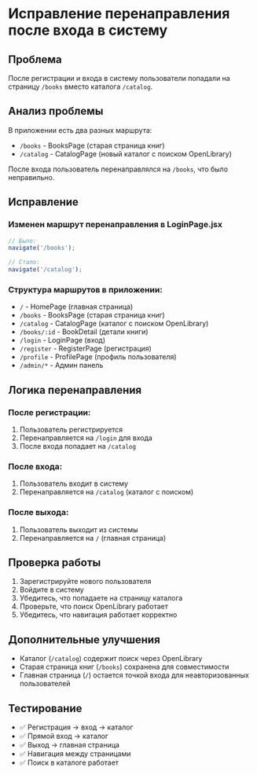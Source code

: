 # Исправление перенаправления после входа в систему

## Проблема
После регистрации и входа в систему пользователи попадали на страницу `/books` вместо каталога `/catalog`.

## Анализ проблемы
В приложении есть два разных маршрута:
- `/books` - BooksPage (старая страница книг)
- `/catalog` - CatalogPage (новый каталог с поиском OpenLibrary)

После входа пользователь перенаправлялся на `/books`, что было неправильно.

## Исправление

### Изменен маршрут перенаправления в LoginPage.jsx
```javascript
// Было:
navigate('/books');

// Стало:
navigate('/catalog');
```

### Структура маршрутов в приложении:
- `/` - HomePage (главная страница)
- `/books` - BooksPage (старая страница книг)
- `/catalog` - CatalogPage (каталог с поиском OpenLibrary)
- `/books/:id` - BookDetail (детали книги)
- `/login` - LoginPage (вход)
- `/register` - RegisterPage (регистрация)
- `/profile` - ProfilePage (профиль пользователя)
- `/admin/*` - Админ панель

## Логика перенаправления

### После регистрации:
1. Пользователь регистрируется
2. Перенаправляется на `/login` для входа
3. После входа попадает на `/catalog`

### После входа:
1. Пользователь входит в систему
2. Перенаправляется на `/catalog` (каталог с поиском)

### После выхода:
1. Пользователь выходит из системы
2. Перенаправляется на `/` (главная страница)

## Проверка работы
1. Зарегистрируйте нового пользователя
2. Войдите в систему
3. Убедитесь, что попадаете на страницу каталога
4. Проверьте, что поиск OpenLibrary работает
5. Убедитесь, что навигация работает корректно

## Дополнительные улучшения
- Каталог (`/catalog`) содержит поиск через OpenLibrary
- Старая страница книг (`/books`) сохранена для совместимости
- Главная страница (`/`) остается точкой входа для неавторизованных пользователей

## Тестирование
- ✅ Регистрация → вход → каталог
- ✅ Прямой вход → каталог
- ✅ Выход → главная страница
- ✅ Навигация между страницами
- ✅ Поиск в каталоге работает
